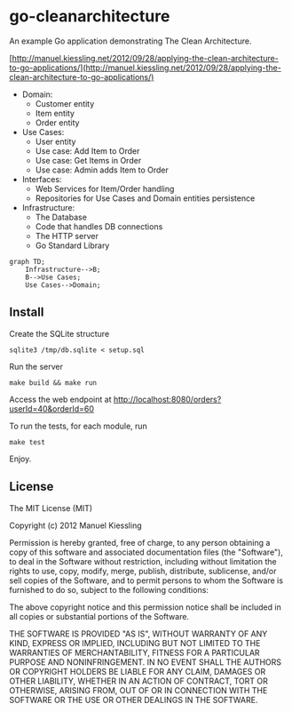 go-cleanarchitecture
====================

An example Go application demonstrating The Clean Architecture.

[http://manuel.kiessling.net/2012/09/28/applying-the-clean-architecture-to-go-applications/](http://manuel.kiessling.net/2012/09/28/applying-the-clean-architecture-to-go-applications/)

- Domain:
  - Customer entity
  - Item entity
  - Order entity
- Use Cases:
  - User entity
  - Use case: Add Item to Order
  - Use case: Get Items in Order
  - Use case: Admin adds Item to Order
- Interfaces:
  - Web Services for Item/Order handling
  - Repositories for Use Cases and Domain entities persistence
- Infrastructure:
  - The Database
  - Code that handles DB connections
  - The HTTP server
  - Go Standard Library

```mermaid
graph TD;
    Infrastructure-->B;
    B-->Use Cases;
    Use Cases-->Domain;
```

Install
-------

Create the SQLite structure

    sqlite3 /tmp/db.sqlite < setup.sql

Run the server

    make build && make run

Access the web endpoint at [http://localhost:8080/orders?userId=40&orderId=60](http://localhost:8080/orders?userId=40&orderId=60)

To run the tests, for each module, run

    make test

Enjoy.


License
-------
The MIT License (MIT)

Copyright (c) 2012 Manuel Kiessling

Permission is hereby granted, free of charge, to any person obtaining a copy of this software and associated documentation files (the "Software"), to deal in the Software without restriction, including without limitation the rights to use, copy, modify, merge, publish, distribute, sublicense, and/or sell copies of the Software, and to permit persons to whom the Software is furnished to do so, subject to the following conditions:

The above copyright notice and this permission notice shall be included in all copies or substantial portions of the Software.

THE SOFTWARE IS PROVIDED "AS IS", WITHOUT WARRANTY OF ANY KIND, EXPRESS OR IMPLIED, INCLUDING BUT NOT LIMITED TO THE WARRANTIES OF MERCHANTABILITY, FITNESS FOR A PARTICULAR PURPOSE AND NONINFRINGEMENT. IN NO EVENT SHALL THE AUTHORS OR COPYRIGHT HOLDERS BE LIABLE FOR ANY CLAIM, DAMAGES OR OTHER LIABILITY, WHETHER IN AN ACTION OF CONTRACT, TORT OR OTHERWISE, ARISING FROM, OUT OF OR IN CONNECTION WITH THE SOFTWARE OR THE USE OR OTHER DEALINGS IN THE SOFTWARE.
